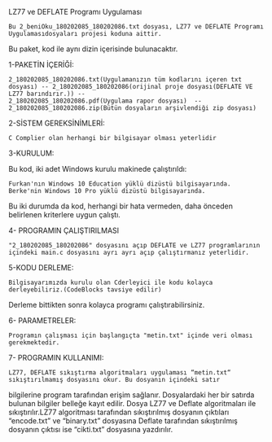 LZ77 ve DEFLATE Programı Uygulaması

	Bu 2_beniOku_180202085_180202086.txt dosyası, LZ77 ve DEFLATE Programı  Uygulamasıdosyaları projesi koduna aittir. 
Bu paket, kod ile aynı dizin içerisinde bulunacaktır.

1-PAKETİN İÇERİĞİ:

	2_180202085_180202086.txt(Uygulamanızın tüm kodlarını içeren txt dosyası) -- 2_180202085_180202086(orijinal proje dosyası(DEFLATE VE LZ77 barındırır.)) --
	2_180202085_180202086.pdf(Uygulama rapor dosyası)  --  2_180202085_180202086.zip(Bütün dosyaların arşivlendiği zip dosyası)

2-SİSTEM GEREKSİNİMLERİ:

	C Complier olan herhangi bir bilgisayar olması yeterlidir

3-KURULUM:

Bu kod, iki adet Windows kurulu makinede çalıştırıldı:

    Furkan'nın Windows 10 Education yüklü dizüstü bilgisayarında.
    Berke'nin Windows 10 Pro yüklü dizüstü bilgisayarında.

Bu iki durumda da kod, herhangi bir hata vermeden, daha önceden belirlenen kriterlere uygun çalıştı.


4- PROGRAMIN ÇALIŞTIRILMASI

	"2_180202085_180202086" dosyasını açıp DEFLATE ve LZ77 programlarının içindeki main.c dosyasını ayrı ayrı açıp çalıştırmanız yeterlidir.


5-KODU DERLEME:

	Bilgisayarımızda kurulu olan Cderleyici ile kodu kolayca derleyebiliriz.(CodeBlocks tavsiye edilir)
Derleme bittikten sonra kolayca programı çalıştırabilirsiniz.

6- PARAMETRELER:
	
	Programın çalışması için başlangıçta "metin.txt" içinde veri olması gerekmektedir.


7- PROGRAMIN KULLANIMI:

	LZ77, DEFLATE sıkıştırma algoritmaları uygulaması “metin.txt“ sıkıştırılmamış dosyasını okur. Bu dosyanın içindeki satır
 bilgilerine program tarafından erişim sağlanır. Dosyalardaki her bir satırda bulunan bilgiler belleğe kayıt edilir.
 Dosya LZ77 ve Deflate algoritmaları ile sıkıştırılır.LZ77 algoritması tarafından sıkıştırılmış dosyanın çıktıları 
“encode.txt” ve “binary.txt” dosyasına Deflate tarafından sıkıştırılmış dosyanın çıktısı ise “cikti.txt” dosyasına yazdırılır.









